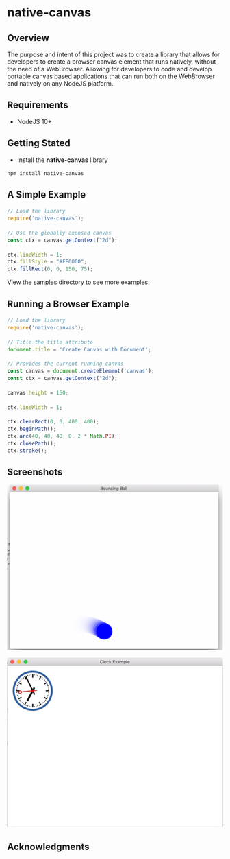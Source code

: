 # native-canvas

## Overview
The purpose and intent of this project was to create a library that allows for developers
to create a browser canvas element that runs natively, without the need of a WebBrowser. 
Allowing for developers to code and develop portable canvas based applications that
can run both on the WebBrowser and natively on any NodeJS platform.

## Requirements
* NodeJS 10+

## Getting Stated

* Install the **native-canvas** library

```bash
npm install native-canvas
```

## A Simple Example
```javascript
// Load the library
require('native-canvas');

// Use the globally exposed canvas
const ctx = canvas.getContext("2d");

ctx.lineWidth = 1;
ctx.fillStyle = "#FF0000";
ctx.fillRect(0, 0, 150, 75);
```

View the [samples](./samples) directory to see more examples.


## Running a Browser Example
```javascript
// Load the library
require('native-canvas');

// Title the title attribute
document.title = 'Create Canvas with Document';

// Provides the current running canvas
const canvas = document.createElement('canvas');
const ctx = canvas.getContext("2d");

canvas.height = 150;

ctx.lineWidth = 1;

ctx.clearRect(0, 0, 400, 400);
ctx.beginPath();
ctx.arc(40, 40, 40, 0, 2 * Math.PI);
ctx.closePath();
ctx.stroke();
```

## Screenshots

![Bouncing Ball](./images/bouncing-ball.png)

![Example](./images/clock-example.png)

## Acknowledgments

